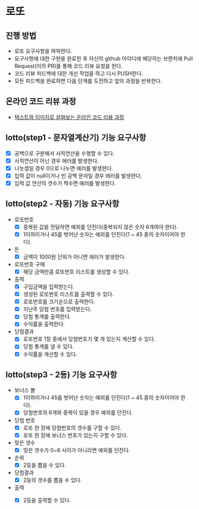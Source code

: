 # 로또
## 진행 방법
* 로또 요구사항을 파악한다.
* 요구사항에 대한 구현을 완료한 후 자신의 github 아이디에 해당하는 브랜치에 Pull Request(이하 PR)를 통해 코드 리뷰 요청을 한다.
* 코드 리뷰 피드백에 대한 개선 작업을 하고 다시 PUSH한다.
* 모든 피드백을 완료하면 다음 단계를 도전하고 앞의 과정을 반복한다.

## 온라인 코드 리뷰 과정
* [텍스트와 이미지로 살펴보는 온라인 코드 리뷰 과정](https://github.com/next-step/nextstep-docs/tree/master/codereview)

## lotto(step1 - 문자열계산기) 기능 요구사항
- [x] 공백으로 구분해서 사칙연산을 수행할 수 있다.
- [x] 사칙연산이 아닌 경우 에러를 발생한다.
- [x] 나눗셈일 경우 0으로 나누면 에러를 발생한다.
- [x] 입력 값이 null이거나 빈 공백 문자일 경우 에러를 발생한다.
- [x] 입력 값 연산의 갯수가 짝수면 에러를 발생한다.

## lotto(step2 - 자동) 기능 요구사항
- 로또번호
    - [x] 중복된 값을 전달하면 예외를 던진다(중복되지 않은 숫자 6개여야 한다).
    - [x] 1이하이거나 45를 벗어난 숫자는 예외를 던진다(1 ~ 45 중의 숫자이어야 한다).
  
- 돈
    - [x] 금액이 1000원 단위가 아니면 에러가 발생한다.

- 로또번호 구매
    - [x] 해당 금액만큼 로또번호 리스트를 생성할 수 있다.

- 출력
    - [x] 구입금액을 입력받는다.
    - [x] 생성된 로또번호 리스트를 출력할 수 있다.
    - [x] 로또번호를 크기순으로 출력한다.
    - [x] 지난주 당첨 번호를 입력받는다.
    - [x] 당첨 통계를 출력한다.
    - [x] 수익률을 출력한다.

- 당첨결과
    - [x] 로또번호 1장 중에서 당첨번호가 몇 개 있는지 계산할 수 있다.
    - [x] 당첨 통계를 낼 수 있다.
    - [x] 수익률을 계산할 수 있다.

## lotto(step3 - 2등) 기능 요구사항
- 보너스 볼
  - [x] 1이하이거나 45를 벗어난 숫자는 예외를 던진다(1 ~ 45 중의 숫자이어야 한다).
  - [x] 당첨번호의 6개와 중복이 있을 경우 예외를 던진다.

- 당첨 번호
  - [x] 로또 한 장에 당첨번호의 갯수를 구할 수 있다.
  - [x] 로또 한 장에 보너스 번호가 있는지 구할 수 있다.

- 맞은 갯수
  - [x] 맞은 갯수가 0~6 사이가 아니라면 예외를 던진다.

- 순위
  - [x] 2등을 뽑을 수 있다.

- 당첨결과
  - [x] 2등의 갯수를 뽑을 수 있다.

- 출력
  - [x] 2등을 출력할 수 있다.

